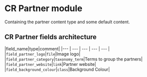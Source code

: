 # CR Partner module

Containing the partner content type and some default content.

## CR Partner fields architecture

|field_name|type|comment|
|--- | --- | --- | --- | --- |
|`field_partner_logo`|`file`|Image logo|
|`field_partner_category`|`taxonomy_term`|Terms to group the partners|
|`field_partner_website`|`link`|Partner website|
|`field_background_colour`|`class`|Background Colour|